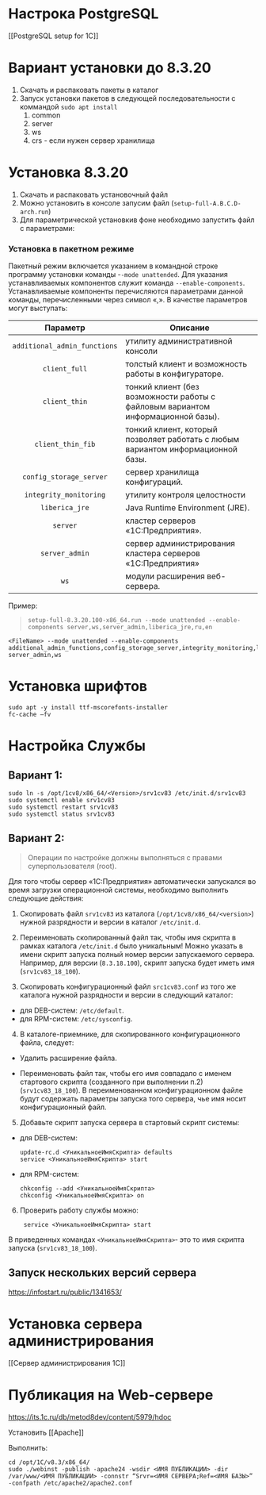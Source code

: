 
# Настрока PostgreSQL
[[PostgreSQL setup for 1C]]

# Вариант установки до 8.3.20
1. Скачать и распаковать пакеты в каталог
2. Запуск установки пакетов в следующей последовательности с коммандой `sudo apt install` 
	1. common
	2. server
	3. ws
	4. crs - если нужен сервер хранилищa
		

# Установка 8.3.20
1.	Скачать и распаковать установочный файл
2.	Можно установить в консоле запусим файл (`setup-full-A.B.C.D-arch.run`)
3.	Для  параметрической установкив фоне необходимо запустить файл с параметрами:

### Установка в пакетном режиме
Пакетный режим включается указанием в командной строке программу установки команды -`-mode unattended`. Для указания устанавливаемых компонентов служит команда `--enable-components`. Устанавливаемые компоненты перечисляются параметрами данной команды, перечисленными через символ «,». В качестве параметров могут выступать:	


|           Параметр           | Описание                                                                         |
|:----------------------------:| -------------------------------------------------------------------------------- |
| `additional_admin_functions` | утилиту административной консоли                                                 |
|        `client_full`         | толстый клиент и возможность работы в конфигураторе.                             |
|        `client_thin`         | тонкий клиент (без возможности работы с файловым вариантом информационной базы). |
|      `client_thin_fib`       | тонкий клиент, который позволяет работать с любым вариантом информационной базы. |
|   `config_storage_server`    | сервер хранилища конфигураций.                                                   |
|    `integrity_monitoring`    | утилиту контроля целостности                                                     |
|        `liberica_jre`        | Java Runtime Environment (JRE).                                                  |
|           `server`           | кластер серверов «1С:Предприятия».                                               |
|        `server_admin`        | сервер администрирования кластера серверов «1С:Предприятия»                      |
|             `ws`             | модули расширения веб-сервера.                                                   |



Пример:

> `setup-full-8.3.20.100-x86_64.run --mode unattended --enable-components server,ws,server_admin,liberica_jre,ru,en`

	<FileName> --mode unattended --enable-components additional_admin_functions,config_storage_server,integrity_monitoring,liberica_jre,server,
	server_admin,ws
	
	
# 	Установка шрифтов
	sudo apt -y install ttf-mscorefonts-installer
	fc-cache –fv
	
# Настройка Службы

## Вариант 1:

	sudo ln -s /opt/1cv8/x86_64/<Version>/srv1cv83 /etc/init.d/srv1cv83
	sudo systemctl enable srv1cv83
	sudo systemctl restart srv1cv83
	sudo systemctl status srv1cv83

## Вариант 2:
	
>Операции по настройке должны выполняться с правами суперпользователя (root).  
  
Для того чтобы сервер «1С:Предприятия» автоматически запускался во время загрузки операционной системы, необходимо выполнить следующие действия:  
  
1. Скопировать файл `srv1cv83` из каталога (`/opt/1cv8/x86_64/<version>`) нужной разрядности и версии в каталог `/etc/init.d`.  
  
2. Переименовать скопированный файл так, чтобы имя скрипта в рамках каталога `/etc/init.d` было уникальным! Можно указать в имени скрипт запуска полный номер версии запускаемого сервера. Например, для версии (`8.3.18.100`), скрипт запуска будет иметь имя (`srv1cv83_18_100`).  
  
3. Скопировать конфигурационный файл `src1cv83.conf` из того же каталога нужной разрядности и версии в следующий каталог:  
-	для DEB-систем: `/etc/default`.  
-	для RPM-систем: `/etc/sysconfig`.  

4. В каталоге-приемнике, для скопированного конфигурационного файла, следует:  
  
-	Удалить расширение файла.  
  
-	Переименовать файл так, чтобы его имя совпадало с именем стартового скрипта (созданного при выполнении п.2) (`srv1cv83_18_100`). В переименованном конфигурационном файле будут содержать параметры запуска того сервера, чье имя носит конфигурационный файл.  
  
5. Добавьте скрипт запуска сервера в стартовый скрипт системы:  
  
-	для DEB-систем:  

		update-rc.d <УникальноеИмяСкрипта> defaults
		service <УникальноеИмяСкрипта> start
-	для RPM-систем:  

		chkconfig --add <УникальноеИмяСкрипта>
		chkconfig <УникальноеИмяСкрипта> on
  
6. Проверить работу службы можно:

		service <УникальноеИмяСкрипта> start
		
В приведенных командах `<УникальноеИмяСкрипта>`‑ это то имя скрипта запуска (`srv1cv83_18_100`).  

## Запуск нескольких версий сервера
https://infostart.ru/public/1341653/

# Установка сервера администрирования
[[Сервер администрирования 1С]]


# Публикация на Web-сервере

https://its.1c.ru/db/metod8dev/content/5979/hdoc

Установить [[Apache]]

Выполнить:

	cd /opt/1C/v8.3/x86_64/
	sudo ./webinst -publish -apache24 -wsdir <ИМЯ ПУБЛИКАЦИИ> -dir /var/www/<ИМЯ ПУБЛИКАЦИИ> -connstr “Srvr=<ИМЯ СЕРВЕРА;Ref=<ИМЯ БАЗЫ>” -confpath /etc/apache2/apache2.conf



